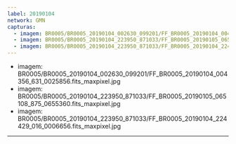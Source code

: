 ```yaml
---
label: 20190104
network: GMN
capturas:
  - imagem: BR0005/BR0005_20190104_002630_099201/FF_BR0005_20190104_004356_631_0025856.fits_maxpixel.jpg
  - imagem: BR0005/BR0005_20190104_223950_871033/FF_BR0005_20190105_065108_875_0655360.fits_maxpixel.jpg
  - imagem: BR0005/BR0005_20190104_223950_871033/FF_BR0005_20190104_224429_016_0006656.fits_maxpixel.jpg
---
```

  - imagem: BR0005/BR0005_20190104_002630_099201/FF_BR0005_20190104_004356_631_0025856.fits_maxpixel.jpg
  - imagem: BR0005/BR0005_20190104_223950_871033/FF_BR0005_20190105_065108_875_0655360.fits_maxpixel.jpg
  - imagem: BR0005/BR0005_20190104_223950_871033/FF_BR0005_20190104_224429_016_0006656.fits_maxpixel.jpg
---
